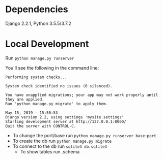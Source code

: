 # Dependencies

Django 2.2.1, Python 3.5.5/3.7.2

# Local Development
Run `python manage.py runserver`

You'll see the following in the command line:

```
Performing system checks...

System check identified no issues (0 silenced).

You have unapplied migrations; your app may not work properly until they are applied.
Run 'python manage.py migrate' to apply them.

May 15, 2019 - 15:50:53
Django version 2.2, using settings 'mysite.settings'
Starting development server at http://127.0.0.1:8000/
Quit the server with CONTROL-C.
```

- To change the port/base run `python manage.py runserver base:port`
- To create the db run `python manage.py migrate`
- To connect to the db run `sqlite3 db.sqlite3`
  - To show tables run .schema
